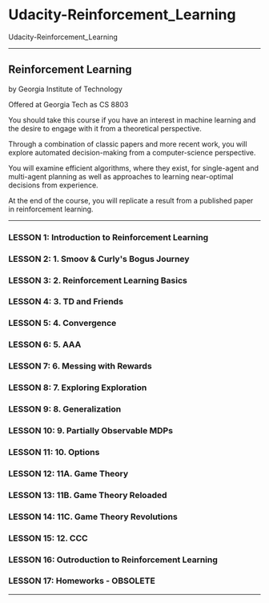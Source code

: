 # Udacity-Reinforcement_Learning
Udacity-Reinforcement_Learning


-------

## Reinforcement Learning

by Georgia Institute of Technology

Offered at Georgia Tech as CS 8803


You should take this course if you have an interest in machine learning and the desire to engage with it from a theoretical perspective. 

Through a combination of classic papers and more recent work, you will explore automated decision-making from a computer-science perspective. 

You will examine efficient algorithms, where they exist, for single-agent and multi-agent planning as well as approaches to learning near-optimal decisions from experience. 

At the end of the course, you will replicate a result from a published paper in reinforcement learning.

-------

### LESSON 1: Introduction to Reinforcement Learning

### LESSON 2: 1. Smoov & Curly's Bogus Journey

### LESSON 3: 2. Reinforcement Learning Basics

### LESSON 4: 3. TD and Friends

### LESSON 5: 4. Convergence

### LESSON 6: 5. AAA

### LESSON 7: 6. Messing with Rewards

### LESSON 8: 7. Exploring Exploration

### LESSON 9: 8. Generalization

### LESSON 10: 9. Partially Observable MDPs

### LESSON 11: 10. Options

### LESSON 12: 11A. Game Theory

### LESSON 13: 11B. Game Theory Reloaded

### LESSON 14: 11C. Game Theory Revolutions

### LESSON 15: 12. CCC

### LESSON 16: Outroduction to Reinforcement Learning

### LESSON 17: Homeworks - OBSOLETE

-------




